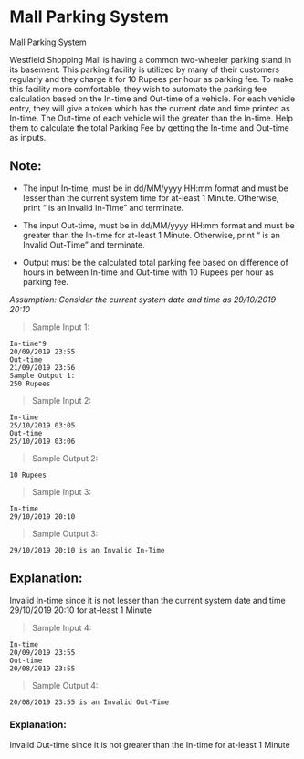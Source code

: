 # Mall Parking System

Mall Parking System

Westfield Shopping Mall is having a common two-wheeler parking stand in its basement. This parking facility is utilized by many of their customers regularly and they charge it for 10 Rupees per hour as parking fee. To make this facility more comfortable, they wish to automate the parking fee calculation based on the In-time and Out-time of a vehicle. For each vehicle entry, they will give a token which has the current date and time printed as In-time. The Out-time of each vehicle will the greater than the In-time. Help them to calculate the total Parking Fee by getting the In-time and Out-time as inputs.

## Note:

- The input In-time, must be in dd/MM/yyyy HH:mm format and must be lesser than the current system time for at-least 1 Minute. Otherwise, print “<In-Time> is an Invalid In-Time” and terminate.

- The input Out-time, must be in dd/MM/yyyy HH:mm format and must be greater than the In-time for at-least 1 Minute. Otherwise, print “<Out-Time> is an Invalid Out-Time” and terminate.

- Output must be the calculated total parking fee based on difference of hours in between In-time and Out-time with 10 Rupees per hour as parking fee.

*Assumption: Consider the current system date and time as 29/10/2019 20:10*

> Sample Input 1:

    In-time"9
    20/09/2019 23:55
    Out-time
    21/09/2019 23:56
    Sample Output 1:
    250 Rupees

> Sample Input 2:

    In-time
    25/10/2019 03:05
    Out-time
    25/10/2019 03:06

> Sample Output 2:

    10 Rupees

> Sample Input 3:

    In-time
    29/10/2019 20:10

> Sample Output 3:

    29/10/2019 20:10 is an Invalid In-Time 

## Explanation:

Invalid In-time since it is not lesser than the current system date and time  29/10/2019 20:10 for at-least 1 Minute

> Sample Input 4:

    In-time
    20/09/2019 23:55
    Out-time
    20/08/2019 23:55

> Sample Output 4:

    20/08/2019 23:55 is an Invalid Out-Time

### Explanation:   
Invalid Out-time since it is not greater than the In-time for at-least 1 Minute